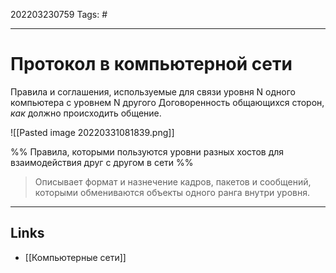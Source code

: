 202203230759
Tags: #

---

# Протокол в компьютерной сети
Правила и соглашения, используемые для связи уровня N одного компьютера с уровнем N другого
Договоренность общающихся сторон, *как* должно происходить общение. 

![[Pasted image 20220331081839.png]]

%%
Правила, которыми пользуются уровни разных хостов для взаимодействия друг с другом в сети
%%

> Описывает формат и назнечение кадров, пакетов и сообщений, которыми обмениваются объекты одного ранга внутри уровня. 

---
## Links
- [[Компьютерные сети]]
